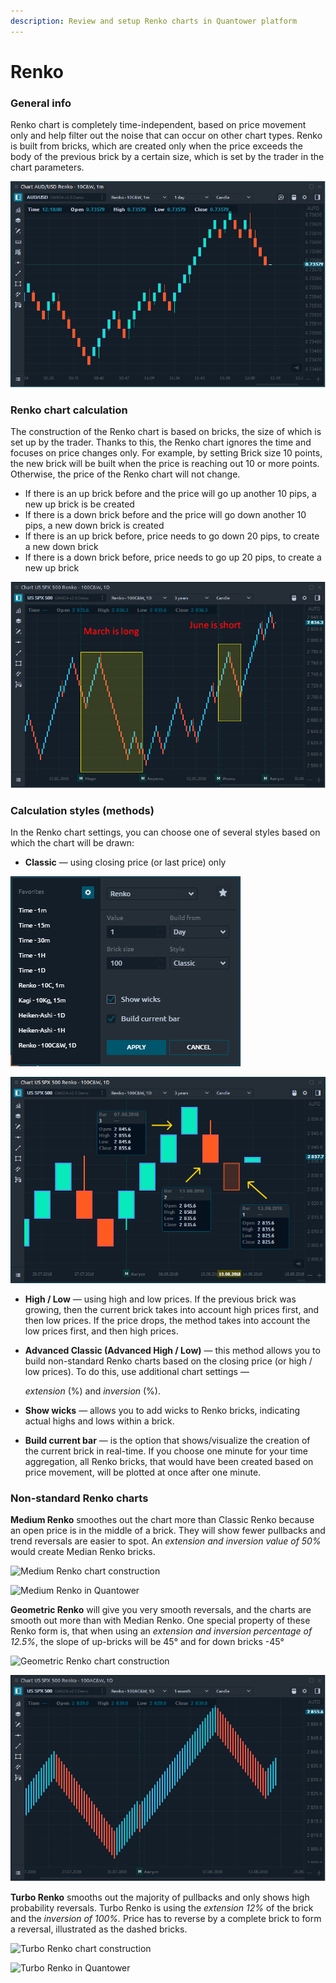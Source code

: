 ```yaml
---
description: Review and setup Renko charts in Quantower platform
---
```


# Renko

### General info

Renko chart is completely time-independent, based on price movement only and help filter out the noise that can occur on other chart types. Renko is built from bricks, which are created only when the price exceeds the body of the previous brick by a certain size, which is set by the trader in the chart parameters.

![General view of Renko chart type in Quantower](../../../.gitbook/assets/renko-chart-general-view.png)

### Renko chart calculation

The construction of the Renko chart is based on bricks, the size of which is set up by the trader. Thanks to this, the Renko chart ignores the time and focuses on price changes only. For example, by setting Brick size 10 points, the new brick will be built when the price is reaching out 10 or more points. Otherwise, the price of the Renko chart will not change.

* If there is an up brick before and the price will go up another 10 pips, a new up brick is be created
* If there is a down brick before and the price will go down another 10 pips, a new down brick is created
* If there is an up brick before, price needs to go down 20 pips, to create a new down brick
* If there is a down brick before, price needs to go up 20 pips, to create a new up brick

![Renko chart ignores time factor](../../../.gitbook/assets/renko-chart-vs-regular-chart.png)

### Calculation styles (methods)

In the Renko chart settings, you can choose one of several styles based on which the chart will be drawn:

* **Classic**  —  using closing price (or last price) only

![Settings for Renko Classic](../../../.gitbook/assets/renko-classic-settings.png)

![ The size of each brick equal 100 poins](../../../.gitbook/assets/renko-classic-view.png)

* **High / Low**  — using high and low prices. If the previous brick was growing, then the current brick takes into account high prices first, and then low prices. If the price drops, the method takes into account the low prices first, and then high prices.
*   **Advanced Classic (Advanced High / Low)** — this method allows you to build non-standard Renko charts based on the closing price (or high / low prices). To do this, use additional chart settings —

    _extension_ (%) and _inversion_ (%).
* **Show wicks** — allows you to add wicks to Renko bricks, indicating actual highs and lows within a brick.
* **Build current bar** — is the option that shows/visualize the creation of the current brick in real-time. If you choose one minute for your time aggregation, all Renko bricks, that would have been created based on price movement, will be plotted at once after one minute.

### Non-standard Renko charts

**Medium Renko** smoothes out the chart more than Classic Renko because an open price is in the middle of a brick. They will show fewer pullbacks and trend reversals are easier to spot. An _extension and inversion value of 50%_ would create Median Renko bricks.

![Medium Renko chart construction](../../../.gitbook/assets/median-renko\_construction.png)

![Medium Renko in Quantower](../../../.gitbook/assets/median-renko\_quantower.png)

**Geometric Renko** will give you very smooth reversals, and the charts are smooth out more than with Median Renko.  One special property of these Renko form is, that when using an _extension and inversion percentage of 12.5%_, the slope of up-bricks will be 45° and for down bricks -45°

![Geometric Renko chart construction](../../../.gitbook/assets/geometric-renko\_construction.png)

![Geometric Renko in Quantower](../../../.gitbook/assets/geometric-renko-quantower.png)

**Turbo Renko** smooths out the majority of pullbacks and only shows high probability reversals. Turbo Renko is using the _extension 12%_ of the brick and the _inversion of 100%._ Price has to reverse by a complete brick to form a reversal, illustrated as the dashed bricks.

![Turbo Renko chart construction](../../../.gitbook/assets/turbo-renko\_construction.png)

![Turbo Renko in Quantower](../../../.gitbook/assets/turbo-renko\_quantower.png)

